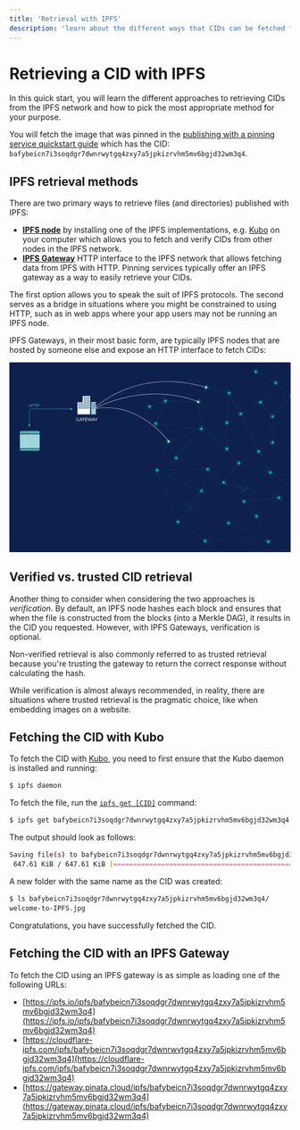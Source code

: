 ```yaml
---
title: 'Retrieval with IPFS'
description: 'learn about the different ways that CIDs can be fetched from the other peers in the IPFS network'
---
```


# Retrieving a CID with IPFS

In this quick start, you will learn the different approaches to retrieving CIDs from the IPFS network and how to pick the most appropriate method for your purpose.

You will fetch the image that was pinned in the [publishing with a pinning service quickstart guide](./publish.md) which has the CID: `bafybeicn7i3soqdgr7dwnrwytgq4zxy7a5jpkizrvhm5mv6bgjd32wm3q4`.

## IPFS retrieval methods

There are two primary ways to retrieve files (and directories) published with IPFS:

- [**IPFS node**](/concepts/nodes/) by installing one of the IPFS implementations, e.g. [Kubo](/concepts/nodes/#kubo) on your computer which allows you to fetch and verify CIDs from other nodes in the IPFS network.
- [**IPFS Gateway**](/concepts/ipfs-gateway/) HTTP interface to the IPFS network that allows fetching data from IPFS with HTTP. Pinning services typically offer an IPFS gateway as a way to easily retrieve your CIDs.

The first option allows you to speak the suit of IPFS protocols. The second serves as a bridge in situations where you might be constrained to using HTTP, such as in web apps where your app users may not be running an IPFS node.

IPFS Gateways, in their most basic form, are typically IPFS nodes that are hosted by someone else and expose an HTTP interface to fetch CIDs:

![gateway diagram](./images/gateway.png)

## Verified vs. trusted CID retrieval

Another thing to consider when considering the two approaches is _verification_. By default, an IPFS node hashes each block and ensures that when the file is constructed from the blocks (into a Merkle DAG), it results in the CID you requested. However, with IPFS Gateways, verification is optional.

Non-verified retrieval is also commonly referred to as trusted retrieval because you're trusting the gateway to return the correct response without calculating the hash.

While verification is almost always recommended, in reality, there are situations where trusted retrieval is the pragmatic choice, like when embedding images on a website.

## Fetching the CID with Kubo

To fetch the CID with [Kubo](/install/command-line/), you need to first ensure that the Kubo daemon is installed and running:

```bash
$ ipfs daemon
```

To fetch the file, run the [`ipfs get [CID]`](/reference/kubo/cli/#ipfs-get) command:

```bash
$ ipfs get bafybeicn7i3soqdgr7dwnrwytgq4zxy7a5jpkizrvhm5mv6bgjd32wm3q4
```

The output should look as follows:

```bash
Saving file(s) to bafybeicn7i3soqdgr7dwnrwytgq4zxy7a5jpkizrvhm5mv6bgjd32wm3q4
 647.61 KiB / 647.61 KiB [========================================================================================================================] 100.00% 0s
```

A new folder with the same name as the CID was created:

```bash
$ ls bafybeicn7i3soqdgr7dwnrwytgq4zxy7a5jpkizrvhm5mv6bgjd32wm3q4/
welcome-to-IPFS.jpg
```

Congratulations, you have successfully fetched the CID.

## Fetching the CID with an IPFS Gateway

To fetch the CID using an IPFS gateway is as simple as loading one of the following URLs:

- [https://ipfs.io/ipfs/bafybeicn7i3soqdgr7dwnrwytgq4zxy7a5jpkizrvhm5mv6bgjd32wm3q4](https://ipfs.io/ipfs/bafybeicn7i3soqdgr7dwnrwytgq4zxy7a5jpkizrvhm5mv6bgjd32wm3q4)
- [https://cloudflare-ipfs.com/ipfs/bafybeicn7i3soqdgr7dwnrwytgq4zxy7a5jpkizrvhm5mv6bgjd32wm3q4](https://cloudflare-ipfs.com/ipfs/bafybeicn7i3soqdgr7dwnrwytgq4zxy7a5jpkizrvhm5mv6bgjd32wm3q4)
- [https://gateway.pinata.cloud/ipfs/bafybeicn7i3soqdgr7dwnrwytgq4zxy7a5jpkizrvhm5mv6bgjd32wm3q4](https://gateway.pinata.cloud/ipfs/bafybeicn7i3soqdgr7dwnrwytgq4zxy7a5jpkizrvhm5mv6bgjd32wm3q4)
